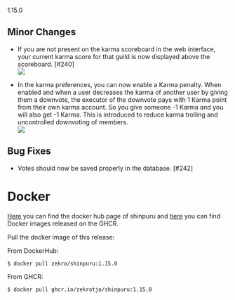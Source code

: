 1.15.0

## Minor Changes

- If you are not present on the karma scoreboard in the web interface, your current karma score for that guild is now displayed above the scoreboard. [#240]  
![](https://i.imgur.com/tA4dpC0.png)

- In the karma preferences, you can now enable a Karma penalty. When enabled and when a user decreases the karma of another user by giving them a downvote, the executor of the downvote pays with 1 Karma point from their own karma account. So you give someone -1 Karma and you will also get -1 Karma. This is introduced to reduce karma trolling and uncontrolled downvoting of members.    
![](https://i.imgur.com/Ert3Tdd.png)

## Bug Fixes

- Votes should now be saved properly in the database. [#242]

# Docker

[Here](https://hub.docker.com/r/zekro/shinpuru) you can find the docker hub page of shinpuru and [here](https://github.com/zekroTJA?tab=packages&repo_name=shinpuru) you can find Docker images released on the GHCR.

Pull the docker image of this release:

From DockerHub:

```
$ docker pull zekro/shinpuru:1.15.0
```

From GHCR:

```
$ docker pull ghcr.io/zekrotja/shinpuru:1.15.0
```
